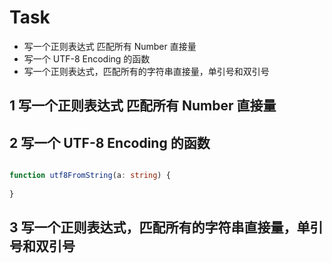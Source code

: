 # Task

- 写一个正则表达式 匹配所有 Number 直接量
- 写一个 UTF-8 Encoding 的函数
- 写一个正则表达式，匹配所有的字符串直接量，单引号和双引号

## 1 写一个正则表达式 匹配所有 Number 直接量


## 2 写一个 UTF-8 Encoding 的函数

``` typescript

function utf8FromString(a: string) {
      
}
```

## 3 写一个正则表达式，匹配所有的字符串直接量，单引号和双引号